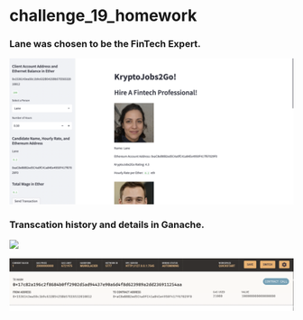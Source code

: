 # challenge_19_homework


### Lane was chosen to be the FinTech Expert. 
![](./Lane.png)

### Transcation history and details in Ganache. 

![](./Screen%20Shot%202022-11-13%20at%204.08.46%20pm.png)

![](history.png)